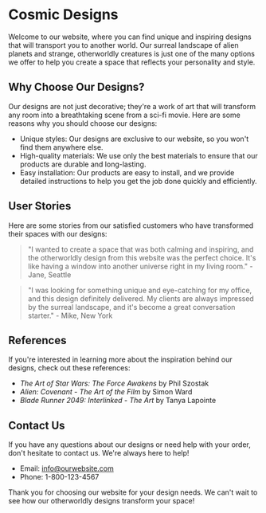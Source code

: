 <!--font:Creepster-->

# Cosmic Designs

Welcome to our website, where you can find unique and inspiring designs that will transport you to another world. Our surreal landscape of alien planets and strange, otherworldly creatures is just one of the many options we offer to help you create a space that reflects your personality and style.

## Why Choose Our Designs?

Our designs are not just decorative; they're a work of art that will transform any room into a breathtaking scene from a sci-fi movie. Here are some reasons why you should choose our designs:

- Unique styles: Our designs are exclusive to our website, so you won't find them anywhere else.
- High-quality materials: We use only the best materials to ensure that our products are durable and long-lasting.
- Easy installation: Our products are easy to install, and we provide detailed instructions to help you get the job done quickly and efficiently.

## User Stories

Here are some stories from our satisfied customers who have transformed their spaces with our designs:

> "I wanted to create a space that was both calming and inspiring, and the otherworldly design from this website was the perfect choice. It's like having a window into another universe right in my living room." - Jane, Seattle

> "I was looking for something unique and eye-catching for my office, and this design definitely delivered. My clients are always impressed by the surreal landscape, and it's become a great conversation starter." - Mike, New York

## References

If you're interested in learning more about the inspiration behind our designs, check out these references:

- *The Art of Star Wars: The Force Awakens* by Phil Szostak
- *Alien: Covenant - The Art of the Film* by Simon Ward
- *Blade Runner 2049: Interlinked - The Art* by Tanya Lapointe

## Contact Us

If you have any questions about our designs or need help with your order, don't hesitate to contact us. We're always here to help!

- Email: info@ourwebsite.com
- Phone: 1-800-123-4567

Thank you for choosing our website for your design needs. We can't wait to see how our otherworldly designs transform your space!

<!--

Write me content for website with wallpaper which alt text is:

"A surreal landscape of alien planets and strange, otherworldly creatures."

The name/title of the page should not be 1:1 copy of the alt text but rather a real content of the website which is using this wallpaper.

- Use markdown format 
- Start with heading
- Heading should be short and concise
- The content should look like a real website 
- The website should not be about the wallpaper, wallpaper is just a related background
- Heading should be contain work "wallpaper" or "background"
- Include real sections like references, contact, user stories, etc. use things relevant to the page purpose.
- Feel free to use structure like headings, bullets, numbering, blockquotes, paragraphs, horizontal lines, etc.
- You can use formatting like bold or _italic_
- You can include UTF-8 emojis
- Links should be only #hash anchors (and you can refer to the document itself)
- Do not include images


---


# Discover the Wonders of the Universe with our Otherworldly Wallpaper

Welcome to our website, where you can find unique and inspiring wallpaper designs that will transport you to another world. Our surreal landscape of alien planets and strange, otherworldly creatures is just one of the many options we offer to help you create a space that reflects your personality and style.

## Why Choose Our Wallpaper?

Our wallpaper is not just a background; it's a work of art that will transform any room into a breathtaking scene from a sci-fi movie. Here are some reasons why you should choose our wallpaper:

- Unique designs: Our wallpaper designs are exclusive to our website, so you won't find them anywhere else.
- High-quality materials: We use only the best materials to ensure that our wallpaper is durable and long-lasting.
- Easy installation: Our wallpaper is easy to install, and we provide detailed instructions to help you get the job done quickly and efficiently.

## User Stories

Here are some stories from our satisfied customers who have transformed their spaces with our wallpaper:

> "I wanted to create a space that was both calming and inspiring, and the otherworldly wallpaper from this website was the perfect choice. It's like having a window into another universe right in my living room." - Jane, Seattle

> "I was looking for something unique and eye-catching for my office, and this wallpaper definitely delivered. My clients are always impressed by the surreal landscape, and it's become a great conversation starter." - Mike, New York

## References

If you're interested in learning more about the inspiration behind our wallpaper designs, check out these references:

- *The Art of Star Wars: The Force Awakens* by Phil Szostak
- *Alien: Covenant - The Art of the Film* by Simon Ward
- *Blade Runner 2049: Interlinked - The Art* by Tanya Lapointe

## Contact Us

If you have any questions about our wallpaper or need help with your order, don't hesitate to contact us. We're always here to help!

- Email: info@ourwebsite.com
- Phone: 1-800-123-4567

Thank you for choosing our website for your wallpaper needs. We can't wait to see how our otherworldly designs transform your space!


---


Heading should not include word "wallpaper". The website should not be about the wallpaper itself, wallpaper is just a related background, rewrite whole content.


---


# Explore the Mysteries of the Universe with Our Otherworldly Designs

Welcome to our website, where you can find unique and inspiring designs that will transport you to another world. Our surreal landscape of alien planets and strange, otherworldly creatures is just one of the many options we offer to help you create a space that reflects your personality and style.

## Why Choose Our Designs?

Our designs are not just decorative; they're a work of art that will transform any room into a breathtaking scene from a sci-fi movie. Here are some reasons why you should choose our designs:

- Unique styles: Our designs are exclusive to our website, so you won't find them anywhere else.
- High-quality materials: We use only the best materials to ensure that our products are durable and long-lasting.
- Easy installation: Our products are easy to install, and we provide detailed instructions to help you get the job done quickly and efficiently.

## User Stories

Here are some stories from our satisfied customers who have transformed their spaces with our designs:

> "I wanted to create a space that was both calming and inspiring, and the otherworldly design from this website was the perfect choice. It's like having a window into another universe right in my living room." - Jane, Seattle

> "I was looking for something unique and eye-catching for my office, and this design definitely delivered. My clients are always impressed by the surreal landscape, and it's become a great conversation starter." - Mike, New York

## References

If you're interested in learning more about the inspiration behind our designs, check out these references:

- *The Art of Star Wars: The Force Awakens* by Phil Szostak
- *Alien: Covenant - The Art of the Film* by Simon Ward
- *Blade Runner 2049: Interlinked - The Art* by Tanya Lapointe

## Contact Us

If you have any questions about our designs or need help with your order, don't hesitate to contact us. We're always here to help!

- Email: info@ourwebsite.com
- Phone: 1-800-123-4567

Thank you for choosing our website for your design needs. We can't wait to see how our otherworldly designs transform your space!

-->
